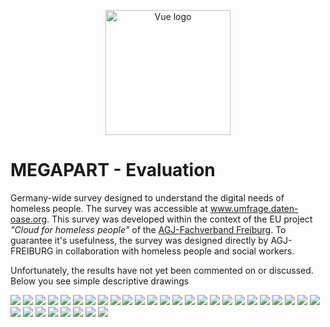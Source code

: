 <p align="center"><a target="_blank" rel="noopener noreferrer"><img width="200" src="docs/logo.png" alt="Vue logo"></a></p>

# MEGAPART - Evaluation
Germany-wide survey designed to understand the digital needs of homeless people. The survey was accessible at www.umfrage.daten-oase.org. This survey was developed within the context of the EU project *"Cloud for homeless people"* of the [AGJ-Fachverband Freiburg](https://agj-freiburg.de). To guarantee it's usefulness, the survey was designed directly by AGJ-FREIBURG in collaboration with homeless people and social workers.


Unfortunately, the results have not yet been commented on or discussed. Below you see simple descriptive drawings


![](results/1_absolut.png)
![](results/2_absolut.png)
![](results/3_absolut.png)
![](results/4_absolut.png)
![](results/5_absolut.png)
![](results/6_absolut.png)
![](results/7_absolut.png)
![](results/8_absolut.png)
![](results/10_absolut.png)
![](results/11_absolut.png)
![](results/12_absolut.png)
![](results/13_absolut.png)
![](results/14_absolut.png)
![](results/15_absolut.png)
![](results/17_absolut.png)
![](results/17_absolut.png)
![](results/18_absolut.png)
![](results/19_absolut.png)
![](results/20_absolut.png)
![](results/21_absolut.png)
![](results/22_absolut.png)
![](results/23_absolut.png)
![](results/24_absolut.png)
![](results/25_absolut.png)
![](results/27_absolut.png)
![](results/28_absolut.png)
![](results/29_absolut.png)
![](results/30_absolut.png)
![](results/33_absolut.png)
![](results/34_absolut.png)
![](results/35_absolut.png)
![](results/36_absolut.png)
![](results/age.png)
